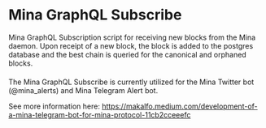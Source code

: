 # Mina GraphQL Subscribe
Mina GraphQL Subscription script for receiving new blocks from the Mina daemon. 
Upon receipt of a new block, the block is added to the postgres database and the best chain is 
queried for the canonical and orphaned blocks.

####
The Mina GraphQL Subscribe is currently utilized for the Mina Twitter bot (@mina_alerts) and Mina Telegram Alert bot.

See more information here:
https://makalfo.medium.com/development-of-a-mina-telegram-bot-for-mina-protocol-11cb2cceeefc
